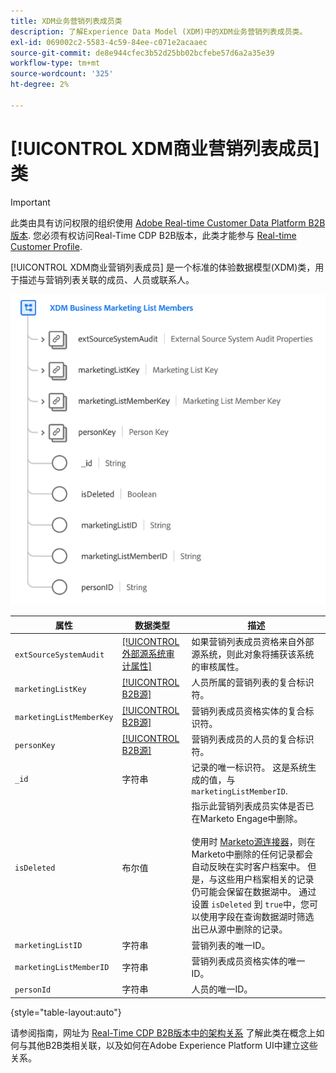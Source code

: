 ```yaml
---
title: XDM业务营销列表成员类
description: 了解Experience Data Model (XDM)中的XDM业务营销列表成员类。
exl-id: 069002c2-5583-4c59-84ee-c071e2acaaec
source-git-commit: de8e944cfec3b52d25bb02bcfebe57d6a2a35e39
workflow-type: tm+mt
source-wordcount: '325'
ht-degree: 2%

---
```


# [!UICONTROL XDM商业营销列表成员] 类

>[!IMPORTANT]
>
>此类由具有访问权限的组织使用 [Adobe Real-time Customer Data Platform B2B版本](../../../rtcdp/b2b-overview.md). 您必须有权访问Real-Time CDP B2B版本，此类才能参与 [Real-time Customer Profile](../../../profile/home.md).

[!UICONTROL XDM商业营销列表成员] 是一个标准的体验数据模型(XDM)类，用于描述与营销列表关联的成员、人员或联系人。

![显示在UI中的XDM业务营销列表成员类的结构](../../images/classes/b2b/business-marketing-list-members.png)

| 属性 | 数据类型 | 描述 |
| --- | --- | --- |
| `extSourceSystemAudit` | [[!UICONTROL 外部源系统审计属性]](../../data-types/external-source-system-audit-attributes.md) | 如果营销列表成员资格来自外部源系统，则此对象将捕获该系统的审核属性。 |
| `marketingListKey` | [[!UICONTROL B2B源]](../../data-types/b2b-source.md) | 人员所属的营销列表的复合标识符。 |
| `marketingListMemberKey` | [[!UICONTROL B2B源]](../../data-types/b2b-source.md) | 营销列表成员资格实体的复合标识符。 |
| `personKey` | [[!UICONTROL B2B源]](../../data-types/b2b-source.md) | 营销列表成员的人员的复合标识符。 |
| `_id` | 字符串 | 记录的唯一标识符。 这是系统生成的值，与 `marketingListMemberID`. |
| `isDeleted` | 布尔值 | 指示此营销列表成员实体是否已在Marketo Engage中删除。<br><br>使用时 [Marketo源连接器](../../../sources/connectors/adobe-applications/marketo/marketo.md)，则在Marketo中删除的任何记录都会自动反映在实时客户档案中。 但是，与这些用户档案相关的记录仍可能会保留在数据湖中。 通过设置 `isDeleted` 到 `true`中，您可以使用字段在查询数据湖时筛选出已从源中删除的记录。 |
| `marketingListID` | 字符串 | 营销列表的唯一ID。 |
| `marketingListMemberID` | 字符串 | 营销列表成员资格实体的唯一ID。 |
| `personId` | 字符串 | 人员的唯一ID。 |

{style="table-layout:auto"}

请参阅指南，网址为 [Real-Time CDP B2B版本中的架构关系](../../tutorials/relationship-b2b.md) 了解此类在概念上如何与其他B2B类相关联，以及如何在Adobe Experience Platform UI中建立这些关系。

